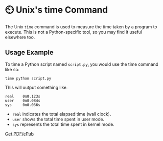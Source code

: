 # ⏲️ Unix's time Command

The Unix `time` command is used to measure the time taken by a program to execute. This is not a Python-specific tool, so you may find it useful elsewhere too.

## Usage Example

To time a Python script named `script.py`, you would use the time command like so:

```shell
time python script.py
```

This will output something like:

```shell
real    0m0.123s
user    0m0.084s
sys     0m0.036s
```

- `real` indicates the total elapsed time (wall clock).
- `user` shows the total time spent in user mode.
- `sys` represents the total time spent in kernel mode.


[Get PDF/ePub](https://makepythonfaster.gumroad.com/l/get)

